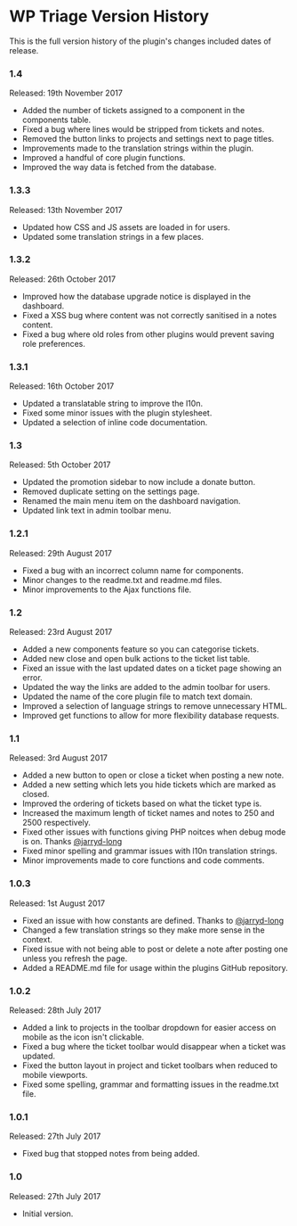 # WP Triage Version History

This is the full version history of the plugin's changes included dates of release.

### 1.4

Released: 19th November 2017

* Added the number of tickets assigned to a component in the components table.
* Fixed a bug where lines would be stripped from tickets and notes.
* Removed the button links to projects and settings next to page titles.
* Improvements made to the translation strings within the plugin.
* Improved a handful of core plugin functions.
* Improved the way data is fetched from the database.

### 1.3.3

Released: 13th November 2017

* Updated how CSS and JS assets are loaded in for users.
* Updated some translation strings in a few places.

### 1.3.2

Released: 26th October 2017

* Improved how the database upgrade notice is displayed in the dashboard.
* Fixed a XSS bug where content was not correctly sanitised in a notes content.
* Fixed a bug where old roles from other plugins would prevent saving role preferences.

### 1.3.1

Released: 16th October 2017

* Updated a translatable string to improve the l10n.
* Fixed some minor issues with the plugin stylesheet.
* Updated a selection of inline code documentation.

### 1.3

Released: 5th October 2017

* Updated the promotion sidebar to now include a donate button.
* Removed duplicate setting on the settings page.
* Renamed the main menu item on the dashboard navigation.
* Updated link text in admin toolbar menu.

### 1.2.1

Released: 29th August 2017

* Fixed a bug with an incorrect column name for components.
* Minor changes to the readme.txt and readme.md files.
* Minor improvements to the Ajax functions file.

### 1.2

Released: 23rd August 2017

* Added a new components feature so you can categorise tickets.
* Added new close and open bulk actions to the ticket list table.
* Fixed an issue with the last updated dates on a ticket page showing an error.
* Updated the way the links are added to the admin toolbar for users.
* Updated the name of the core plugin file to match text domain.
* Improved a selection of language strings to remove unnecessary HTML.
* Improved get functions to allow for more flexibility database requests.

### 1.1

Released: 3rd August 2017

* Added a new button to open or close a ticket when posting a new note.
* Added a new setting which lets you hide tickets which are marked as closed.
* Improved the ordering of tickets based on what the ticket type is.
* Increased the maximum length of ticket names and notes to 250 and 2500 respectively.
* Fixed other issues with functions giving PHP noitces when debug mode is on. Thanks [@jarryd-long](https://profiles.wordpress.org/jarryd-long)
* Fixed minor spelling and grammar issues with l10n translation strings.
* Minor improvements made to core functions and code comments.

### 1.0.3

Released: 1st August 2017

* Fixed an issue with how constants are defined. Thanks to [@jarryd-long](https://profiles.wordpress.org/jarryd-long)
* Changed a few translation strings so they make more sense in the context.
* Fixed issue with not being able to post or delete a note after posting one unless you refresh the page.
* Added a README.md file for usage within the plugins GitHub repository.

### 1.0.2

Released: 28th July 2017

* Added a link to projects in the toolbar dropdown for easier access on mobile as the icon isn't clickable.
* Fixed a bug where the ticket toolbar would disappear when a ticket was updated.
* Fixed the button layout in project and ticket toolbars when reduced to mobile viewports.
* Fixed some spelling, grammar and formatting issues in the readme.txt file.

### 1.0.1

Released: 27th July 2017

* Fixed bug that stopped notes from being added.

### 1.0

Released: 27th July 2017

* Initial version.

